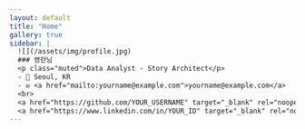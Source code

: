 ```yaml
---
layout: default
title: "Home"
gallery: true
sidebar: |
  ![](/assets/img/profile.jpg)
  ### 영란님
  <p class="muted">Data Analyst · Story Architect</p>
  - 📍 Seoul, KR  
  - ✉️ <a href="mailto:yourname@example.com">yourname@example.com</a>  
  <br>
  <a href="https://github.com/YOUR_USERNAME" target="_blank" rel="noopener">GitHub</a> ·
  <a href="https://www.linkedin.com/in/YOUR_ID" target="_blank" rel="noopener">LinkedIn</a>
---
```


<!-- 필요하면 홈 소개 문구를 여기에 추가 -->
